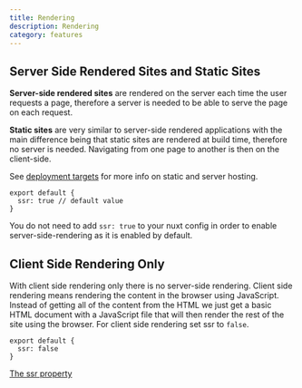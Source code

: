 ```yaml
---
title: Rendering
description: Rendering
category: features
---
```


## Server Side Rendered Sites and Static Sites

**Server-side rendered sites** are rendered on the server each time the user requests a page, therefore a server is needed to be able to serve the page on each request.

**Static sites** are very similar to server-side rendered applications with the main difference being that static sites are rendered at build time, therefore no server is needed. Navigating from one page to another is then on the client-side.

See [deployment targets](/docs/2.x/features/deployment-targets) for more info on static and server hosting.

```js{}[nuxt.config.js]
export default {
  ssr: true // default value
}
```

<base-alert type="info">

You do not need to add `ssr: true` to your nuxt config in order to enable server-side-rendering as it is enabled by default.

</base-alert>

## Client Side Rendering Only

With client side rendering only there is no server-side rendering. Client side rendering means rendering the content in the browser using JavaScript. Instead of getting all of the content from the HTML we just get a basic HTML document with a JavaScript file that will then render the rest of the site using the browser. For client side rendering set ssr to `false`.

```js{}[nuxt.config.js]
export default {
  ssr: false
}
```

<base-alert type="next">

[The ssr property](/docs/2.x/configuration-glossary/configuration-ssr)

</base-alert>
